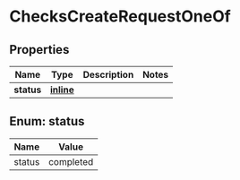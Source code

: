 
# ChecksCreateRequestOneOf

## Properties
Name | Type | Description | Notes
------------ | ------------- | ------------- | -------------
**status** | [**inline**](#Status) |  | 


<a id="Status"></a>
## Enum: status
Name | Value
---- | -----
status | completed



